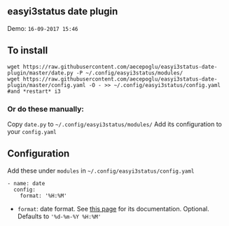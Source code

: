 easyi3status date plugin
------------------------

Demo: `16-09-2017 15:46`

## To install

    wget https://raw.githubusercontent.com/aecepoglu/easyi3status-date-plugin/master/date.py -P ~/.config/easyi3status/modules/
    wget https://raw.githubusercontent.com/aecepoglu/easyi3status-date-plugin/master/config.yaml -O - >> ~/.config/easyi3status/config.yaml
    #and *restart* i3

### Or do these manually:

Copy `date.py` to `~/.config/easyi3status/modules/`
Add its configuration to your `config.yaml`

## Configuration

Add these under `modules` in `~/.config/easyi3status/config.yaml`

    - name: date
      config:
        format: '%H:%M'


* `format`: date format. See [this page](https://docs.python.org/3/library/datetime.html#strftime-strptime-behavior) for its documentation. Optional. Defaults to `'%d-%m-%Y %H:%M'`
